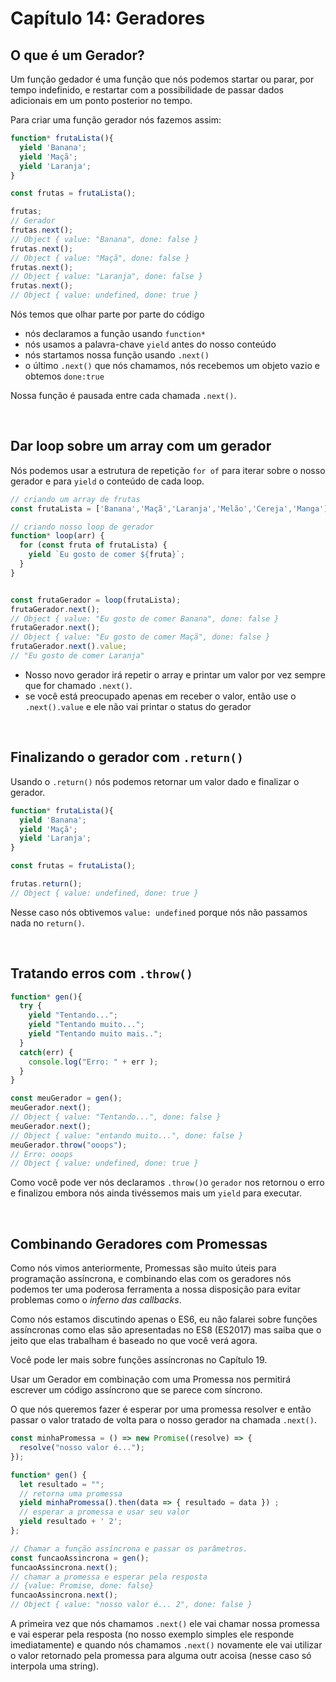 # Capítulo 14: Geradores

## O que é um Gerador?

Um função gedador é uma função que nós podemos startar ou parar, por tempo indefinido, e restartar com a possibilidade de passar dados adicionais em um ponto posterior no tempo.

Para criar uma função gerador nós fazemos assim:

``` js
function* frutaLista(){
  yield 'Banana';
  yield 'Maçã';
  yield 'Laranja';
}

const frutas = frutaLista();

frutas;
// Gerador
frutas.next();
// Object { value: "Banana", done: false }
frutas.next();
// Object { value: "Maçã", done: false }
frutas.next();
// Object { value: "Laranja", done: false }
frutas.next();
// Object { value: undefined, done: true }
```

Nós temos que olhar parte por parte do código

- nós declaramos a função usando `function*`
- nós usamos a palavra-chave `yield` antes do nosso conteúdo
- nós startamos nossa função usando `.next()`
- o último `.next()` que nós chamamos, nós recebemos um objeto vazio e obtemos `done:true`


Nossa função é pausada entre cada chamada `.next()`.


&nbsp;

## Dar loop sobre um array com um gerador

Nós podemos usar a estrutura de repetição `for of` para iterar sobre o nosso gerador e para `yield` o conteúdo de cada loop.


``` js
// criando um array de frutas
const frutaLista = ['Banana','Maçã','Laranja','Melão','Cereja','Manga'];

// criando nosso loop de gerador
function* loop(arr) {
  for (const fruta of frutaLista) {
    yield `Eu gosto de comer ${fruta}`;
  }
}


const frutaGerador = loop(frutaLista);
frutaGerador.next();
// Object { value: "Eu gosto de comer Banana", done: false }
frutaGerador.next();
// Object { value: "Eu gosto de comer Maçã", done: false }
frutaGerador.next().value;
// "Eu gosto de comer Laranja"
```

- Nosso novo gerador irá repetir o array e printar um valor por vez sempre que for chamado `.next()`.
- se você está preocupado apenas em receber o valor, então use o `.next().value` e ele não vai printar o status do gerador

&nbsp;

## Finalizando o gerador com `.return()`

Usando o `.return()` nós podemos retornar um valor dado e finalizar o gerador.

``` js
function* frutaLista(){
  yield 'Banana';
  yield 'Maçã';
  yield 'Laranja';
}

const frutas = frutaLista();

frutas.return();
// Object { value: undefined, done: true }
```

Nesse caso nós obtivemos `value: undefined` porque nós não passamos nada no `return()`.

&nbsp;

## Tratando erros com `.throw()`


``` js
function* gen(){
  try {
    yield "Tentando...";
    yield "Tentando muito...";
    yield "Tentando muito mais..";
  }
  catch(err) {
    console.log("Erro: " + err );
  }
}

const meuGerador = gen();
meuGerador.next();
// Object { value: "Tentando...", done: false }
meuGerador.next();
// Object { value: "entando muito...", done: false }
meuGerador.throw("ooops");
// Erro: ooops
// Object { value: undefined, done: true }
```

Como você pode ver nós declaramos `.throw()`o `gerador` nos retornou o erro e finalizou embora nós ainda tivéssemos mais um `yield` para executar.

&nbsp;

## Combinando Geradores com Promessas

Como nós vimos anteriormente, Promessas são muito úteis para programação assíncrona, e combinando elas com os geradores nós podemos ter uma poderosa ferramenta a nossa disposição para evitar problemas como o *inferno das callbacks*.

Como nós estamos discutindo apenas o ES6, eu não falarei sobre funções assíncronas como elas são apresentadas no ES8 (ES2017) mas saiba que o jeito que elas trabalham é baseado no que você verá agora. 

Você pode ler mais sobre funções assíncronas no Capítulo 19.

Usar um Gerador em combinação com uma Promessa nos permitirá escrever um código assíncrono que se parece com síncrono.

O que nós queremos fazer é esperar por uma promessa resolver e então passar o valor tratado de volta para o nosso gerador na chamada `.next()`.

``` js
const minhaPromessa = () => new Promise((resolve) => {
  resolve("nosso valor é...");
});

function* gen() {
  let resultado = "";
  // retorna uma promessa
  yield minhaPromessa().then(data => { resultado = data }) ;
  // esperar a promessa e usar seu valor
  yield resultado + ' 2';
};

// Chamar a função assíncrona e passar os parâmetros.
const funcaoAssincrona = gen();
funcaoAssincrona.next();
// chamar a promessa e esperar pela resposta
// {value: Promise, done: false}
funcaoAssincrona.next();
// Object { value: "nosso valor é... 2", done: false }
```

A primeira vez que nós chamamos `.next()` ele vai chamar nossa promessa e vai esperar pela resposta (no nosso exemplo simples ele responde imediatamente) e quando nós chamamos `.next()` novamente ele vai utilizar o valor retornado pela promessa para alguma outr acoisa (nesse caso só interpola uma string).
